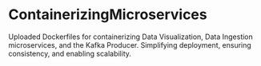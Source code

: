 # ContainerizingMicroservices
Uploaded Dockerfiles for containerizing Data Visualization, Data Ingestion microservices, and the Kafka Producer. Simplifying deployment, ensuring consistency, and enabling scalability.
